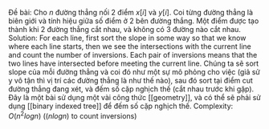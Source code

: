 Đề bài: Cho $n$ đường thẳng nối 2 điểm $x[i]$ và $y[i]$. Coi từng đường thẳng là biên giới và tính hiệu giữa số điểm ở 2 bên đường thắng. Một điểm được tạo thành khi 2 đường thẳng cắt nhau, và không có 3 đường nào cắt nhau.
Solution: For each line, first sort the slope in some way so that we know where each line starts, then we see the intersections with the current line and count the number of inversions. Each pair of inversions means that the two lines have intersected before meeting the current line. Chúng ta sẽ sort slope của mỗi đường thẳng và coi đó như một sự mô phỏng cho việc (giả sử y vô tận thì vị trí các đường thẳng là như thế nào), sau đó sort tại điểm cut đường thẳng đang xét, và đếm số cặp nghịch thế (cắt nhau trước khi gặp). Đây là một bài sử dụng một vài công thức [[geometry]], và có thể sẽ phải sử dụng [[binary indexed tree]] để đếm số cặp nghịch thế.
Complexity: $O(n^2logn)$ (($nlogn$) to count inversions)
